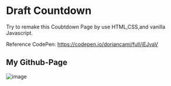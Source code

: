 # Draft Countdown

Try to remake this Coubtdown Page by use HTML,CSS,and vanilla Javascript.

<a herf="https://codepen.io/doriancami/full/jEJvaV">Reference CodePen: </a>https://codepen.io/doriancami/full/jEJvaV

## My Github-Page
![image](https://github.com/andy820621/Draft-Countdown/blob/main/gif/Countdown.gif)
